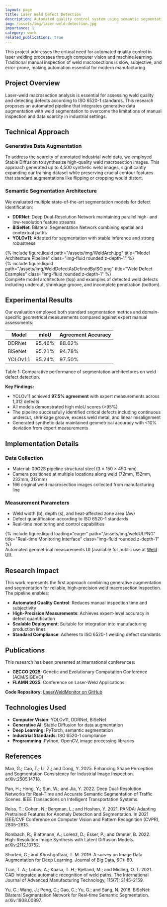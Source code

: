 ```yaml
---
layout: page
title: Laser Weld Defect Detection
description: Automated quality control system using semantic segmentation and generative data augmentation for laser weld inspection.
img: /assets/img/laser-weld-detection.jpg
importance: 1
category: work
related_publications: true
---
```


This project addresses the critical need for automated quality control in laser welding processes through computer vision and machine learning. Traditional manual inspection of weld macrosections is slow, subjective, and error-prone, making automation essential for modern manufacturing.

## Project Overview

Laser-weld macrosection analysis is essential for assessing weld quality and detecting defects according to ISO 6520-1 standards. This research proposes an automated pipeline that integrates generative data augmentation with weld segmentation to overcome the limitations of manual inspection and data scarcity in industrial settings.

## Technical Approach

### Generative Data Augmentation
To address the scarcity of annotated industrial weld data, we employed Stable Diffusion to synthesize high-quality weld macrosection images. This approach generated up to 4,500 synthetic weld images, significantly expanding our training dataset while preserving crucial contour features that standard augmentations like flipping or cropping would distort.

### Semantic Segmentation Architecture
We evaluated multiple state-of-the-art segmentation models for defect identification:

- **DDRNet**: Deep Dual-Resolution Network maintaining parallel high- and low-resolution feature streams
- **BiSeNet**: Bilateral Segmentation Network combining spatial and contextual paths
- **YOLOv11**: Adapted for segmentation with stable inference and strong robustness

<div class="row justify-content-center">
    <div class="col-sm-10 mt-3 mt-md-0">
        {% include figure.liquid path="/assets/img/WeldArch.jpg" title="Model Architecture Pipeline" class="img-fluid rounded z-depth-1" %}
    </div>
</div>

<div class="row justify-content-center">
    <div class="col-sm-10 mt-3 mt-md-0">
        {% include figure.liquid path="/assets/img/WeldDefectAsDefinedByISO.png" title="Weld Defect Examples" class="img-fluid rounded z-depth-1" %}
    </div>
</div>

<div class="caption">
    Complete model architecture (top) and examples of detected weld defects including undercut, shrinkage groove, and incomplete penetration (bottom).
</div>

## Experimental Results

Our evaluation employed both standard segmentation metrics and domain-specific geometrical measurements compared against expert manual assessments:

<div class="row justify-content-sm-center">
    <div class="col-sm-8 mt-3 mt-md-0">
        <table class="table table-striped table-bordered">
            <thead class="thead-dark">
                <tr>
                    <th scope="col">Model</th>
                    <th scope="col">mIoU</th>
                    <th scope="col">Agreement Accuracy</th>
                </tr>
            </thead>
            <tbody>
                <tr>
                    <td>DDRNet</td>
                    <td>95.46%</td>
                    <td>88.62%</td>
                </tr>
                <tr>
                    <td>BiSeNet</td>
                    <td>95.21%</td>
                    <td>94.78%</td>
                </tr>
                <tr>
                    <td>YOLOv11</td>
                    <td>95.24%</td>
                    <td>97.50%</td>
                </tr>
            </tbody>
        </table>
    </div>
</div>
<div class="caption">
    Table 1: Comparative performance of segmentation architectures on weld defect detection.
</div>

**Key Findings:**
- YOLOv11 achieved **97.5% agreement** with expert measurements across 1,312 defects
- All models demonstrated high mIoU scores (>95%)
- The pipeline successfully identified critical defects including continuous undercut, shrinkage groove, excess weld metal, and linear misalignment
- Generated synthetic data maintained geometrical accuracy with <10% deviation from expert measurements

## Implementation Details

### Data Collection
- Material: 09G2S pipeline structural steel (3 × 150 × 450 mm)
- Camera positioned at multiple locations along weld (72mm, 152mm, 232mm, 312mm)
- 166 original weld macrosection images collected from manufacturing line

### Measurement Parameters
- Weld width (b), depth (s), and heat-affected zone area (Aw)
- Defect quantification according to ISO 6520-1 standards
- Real-time monitoring and control capabilities

<div class="row justify-content-center">
    <div class="col-sm-12 mt-3 mt-md-0">
        {% include figure.liquid loading="eager" path="/assets/img/weldUI.PNG" title="Real-time Monitoring Interface" class="img-fluid rounded z-depth-1" %}
    </div>
</div>
<div class="caption">
    Automated geometrical measurements UI (available for public use at <a href="https://aveen007.github.io/weldfront/">Weld UI</a>).
</div>

## Research Impact

This work represents the first approach combining generative augmentation and segmentation for reliable, high-precision weld macrosection inspection. The pipeline enables:

- **Automated Quality Control**: Reduces manual inspection time and subjectivity
- **High-Precision Measurements**: Achieves expert-level accuracy in defect quantification
- **Scalable Deployment**: Suitable for integration into manufacturing production lines
- **Standard Compliance**: Adheres to ISO 6520-1 welding defect standards

## Publications

This research has been presented at international conferences:
- **GECCO 2025**: Genetic and Evolutionary Computation Conference (ACM/SIGEVO)
- **FLAMN 2025**: Conference on Laser-Weld Applications

**Code Repository**: [LaserWeldMonitor on GitHub](https://github.com/ILT-ITMO/LaserWeldMonitor.git)

## Technologies Used

- **Computer Vision**: YOLOv11, DDRNet, BiSeNet
- **Generative AI**: Stable Diffusion for data augmentation
- **Deep Learning**: PyTorch, semantic segmentation
- **Industrial Standards**: ISO 6520-1 compliance
- **Programming**: Python, OpenCV, image processing libraries

## References

Mao, G.; Cao, T.; Li, Z.; and Dong, Y. 2025. Enhancing Shape Perception and Segmentation Consistency for Industrial Image Inspection. arXiv:2505.14718.

Pan, H.; Hong, Y.; Sun, W.; and Jia, Y. 2022. Deep Dual-Resolution Networks for Real-Time and Accurate Semantic Segmentation of Traffic Scenes. IEEE Transactions on Intelligent Transportation Systems.

Reiss, T.; Cohen, N.; Bergman, L.; and Hoshen, Y. 2021. PANDA: Adapting Pretrained Features for Anomaly Detection and Segmentation. In 2021 IEEE/CVF Conference on Computer Vision and Pattern Recognition (CVPR), 2805–2813.

Rombach, R.; Blattmann, A.; Lorenz, D.; Esser, P.; and Ommer, B. 2022. High-Resolution Image Synthesis with Latent Diffusion Models. arXiv:2112.10752.

Shorten, C.; and Khoshgoftaar, T. M. 2019. A survey on Image Data Augmentation for Deep Learning. Journal of Big Data, 6(1): 60.

Tran, T. A.; Lobov, A.; Kaasa, T. H.; Bjelland, M.; and Midling, O. T. 2021. CAD integrated automatic recognition of weld paths. The International Journal of Advanced Manufacturing Technology, 115(7): 2145–2159.

Yu, C.; Wang, J.; Peng, C.; Gao, C.; Yu, G.; and Sang, N. 2018. BiSeNet: Bilateral Segmentation Network for Real-time Semantic Segmentation. arXiv:1808.00897.